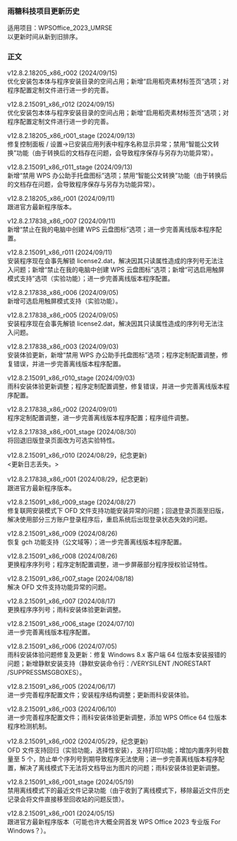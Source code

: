 ### 雨糖科技项目更新历史
适用项目：WPSOffice_2023_UMRSE<br>
以更新时间从新到旧排序。

### 正文
v12.8.2.18205_x86_r002 (2024/09/15)<br>
优化安装包本体与程序安装目录的空间占用；新增“启用稻壳素材标签页”选项；对程序配置定制文件进行进一步的完善。

v12.8.2.15091_x86_r012 (2024/09/15)<br>
优化安装包本体与程序安装目录的空间占用；新增“启用稻壳素材标签页”选项；对程序配置定制文件进行进一步的完善。

v12.8.2.18205_x86_r001_stage (2024/09/13)<br>
修复控制面板 / 设置→已安装应用列表中程序名称显示异常；禁用“智能公文转换”功能（由于转换后的文档存在问题，会导致程序保存与另存为功能异常）。

v12.8.2.15091_x86_r011_stage (2024/09/13)<br>
新增“禁用 WPS 办公助手托盘图标”选项；禁用“智能公文转换”功能（由于转换后的文档存在问题，会导致程序保存与另存为功能异常）。

v12.8.2.18205_x86_r001 (2024/09/11)<br>
跟进官方最新程序版本。

v12.8.2.17838_x86_r007 (2024/09/11)<br>
新增“禁止在我的电脑中创建 WPS 云盘图标”选项；进一步完善离线版本程序配置。

v12.8.2.15091_x86_r011 (2024/09/11)<br>
安装程序现在会事先解锁 license2.dat，解决因其只读属性造成的序列号无法注入问题；新增“禁止在我的电脑中创建 WPS 云盘图标”选项；新增“可选启用触屏模式支持”选项（实验功能）；进一步完善离线版本程序配置。

v12.8.2.17838_x86_r006 (2024/09/05)<br>
新增可选启用触屏模式支持（实验功能）。

v12.8.2.17838_x86_r005 (2024/09/05)<br>
安装程序现在会事先解锁 license2.dat，解决因其只读属性造成的序列号无法注入问题。

v12.8.2.17838_x86_r003 (2024/09/03)<br>
安装体验更新，新增“禁用 WPS 办公助手托盘图标”选项；程序定制配置调整，修复错误，并进一步完善离线版本程序配置。

v12.8.2.15091_x86_r010_stage (2024/09/03)<br>
雨科安装体验更新调整；程序定制配置调整，修复错误，并进一步完善离线版本程序配置。

v12.8.2.17838_x86_r002 (2024/09/01)<br>
程序定制配置调整，进一步完善离线版本程序配置；程序组件调整。

v12.8.2.17838_x86_r001_stage (2024/08/30)<br>
将回退旧版登录页面改为可选实验特性。

v12.8.2.15091_x86_r010 (2024/08/29，纪念更新)<br>
<更新日志丢失。>

v12.8.2.17838_x86_r001 (2024/08/29，纪念更新)<br>
跟进官方最新程序版本。

v12.8.2.15091_x86_r009_stage (2024/08/27)<br>
修复联网安装模式下 OFD 文件支持功能安装异常的问题；回退登录页面至旧版，解决使用部分三方账户登录程序后，重启系统后出现登录状态失效的问题。

v12.8.2.15091_x86_r009 (2024/08/26)<br>
恢复 gch 功能支持（公文域等）；进一步完善离线版本程序配置。

v12.8.2.15091_x86_r008 (2024/08/26)<br>
更换程序序列号；程序定制配置调整，进一步屏蔽部分程序授权验证特性。

v12.8.2.15091_x86_r007_stage (2024/08/18)<br>
解决 OFD 文件支持功能异常的问题。

v12.8.2.15091_x86_r007 (2024/08/17)<br>
更换程序序列号；雨科安装体验更新调整。

v12.8.2.15091_x86_r006_stage (2024/07/10)<br>
进一步完善离线版本程序配置。

v12.8.2.15091_x86_r006 (2024/07/05)<br>
雨科安装体验问题修复及更新：修复 Windows 8.x 客户端 64 位版本安装报错的问题；新增静默安装支持（静默安装命令行：/VERYSILENT /NORESTART /SUPPRESSMSGBOXES）。

v12.8.2.15091_x86_r005 (2024/06/17)<br>
进一步完善程序配置文件；安装程序结构调整；更新雨科安装体验。

v12.8.2.15091_x86_r003 (2024/06/10)<br>
进一步完善程序配置文件；雨科安装体验更新调整，添加 WPS Office 64 位版本程序检测机制。

v12.8.2.15091_x86_r002 (2024/05/29，纪念更新)<br>
OFD 文件支持回归（实验功能，选择性安装），支持打印功能；增加内置序列号数量至 5 个，防止单个序列号到期导致程序无法使用；进一步完善离线版本程序配置，解决了离线模式下无法将文档导出为图片的问题；雨科安装体验更新调整。

v12.8.2.15091_x86_r001_stage (2024/05/19)<br>
禁用离线模式下的最近文件记录功能（由于收到了离线模式下，移除最近文件历史记录会将文件直接移至回收站的问题反馈）。

v12.8.2.15091_x86_r001 (2024/05/15)<br>
跟进官方最新程序版本（可能也许大概全网首发 WPS Office 2023 专业版 For Windows？）。
